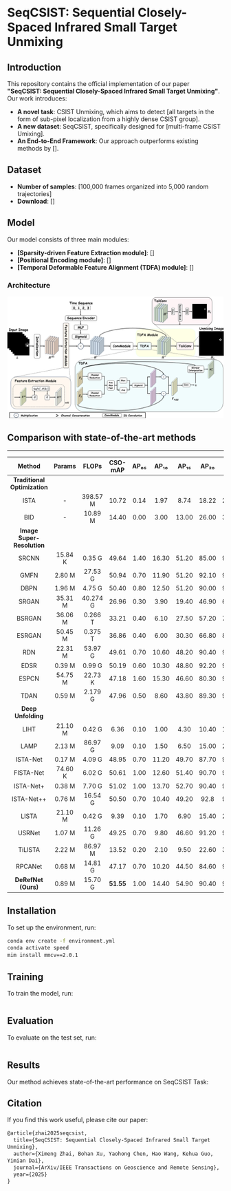 # SeqCSIST: Sequential Closely-Spaced Infrared Small Target Unmixing

## Introduction
This repository contains the official implementation of our paper **"SeqCSIST: Sequential Closely-Spaced Infrared Small Target Unmixing"**. Our work introduces:
- **A novel task**: CSIST Unmixing, which aims to detect [all targets in the form of sub-pixel localization from a highly dense CSIST group].
- **A new dataset**: SeqCSIST, specifically designed for [multi-frame CSIST Umixing].
- **An End-to-End Framework**: Our approach outperforms existing methods by [].

## Dataset
- **Number of samples**: [100,000 frames organized into 5,000 random trajectories]
- **Download**: []

## Model
Our model consists of three main modules:
- **[Sparsity-driven Feature Extraction module]**: []
- **[Positional Encoding module]**: []
- **[Temporal Deformable Feature Alignment (TDFA) module]**: []

### Architecture
![Model Architecture](picture/DeRefNet.png)

## Comparison with state-of-the-art methods
---

| Method                  | Params  | FLOPs    | CSO-mAP  | AP₀₅  | AP₁₀  | AP₁₅  | AP₂₀  | AP₂₅  |
| :------------------------------: | :-----: | :----: | :-----: | :---: | :---: | :---: | :---: | :---: |
| **Traditional Optimization** |          |           |           |        |        |        |        |        |
| ISTA                | -        | 398.57 M  | 10.72     | 0.14   | 1.97   | 8.74   | 18.22  | 24.53  |
| BID                 | -        | 10.89 M   | 14.40     | 0.00   | 3.00   | 13.00  | 26.00  | 30.00  |
| **Image Super-Resolution**   |          |           |           |        |        |        |        |        |
| SRCNN               | 15.84 K  | 0.35 G    | 49.64     | 1.40   | 16.30  | 51.20  | 85.00  | 94.30  |
| GMFN                | 2.80 M   | 27.53 G   | 50.94     | 0.70   | 11.90  | 51.20  | 92.10  | 98.80  |
| DBPN                | 1.96 M   | 4.75 G    | 50.40     | 0.80   | 12.50  | 51.20  | 90.00  | 97.40  |
| SRGAN               | 35.31 M  | 40.274 G  | 26.96     | 0.30   | 3.90   | 19.40  | 46.90  | 64.30  |
| BSRGAN              | 36.06 M  | 0.266 T   | 33.21     | 0.40   | 6.10   | 27.50  | 57.20  | 74.90  |
| ESRGAN              | 50.45 M  | 0.375 T   | 36.86     | 0.40   | 6.00   | 30.30  | 66.80  | 80.70  |
| RDN                 | 22.31 M  | 53.97 G   | 49.61     | 0.70   | 10.60  | 48.20  | 90.40  | 98.20  |
| EDSR                | 0.39 M   | 0.99 G    | 50.19     | 0.60   | 10.30  | 48.80  | 92.20  | 99.00  |
| ESPCN               | 54.75 M  | 22.73 K   | 47.18     | 1.60   | 15.30  | 46.60  | 80.30  | 92.00  |
| TDAN                | 0.59 M   | 2.179 G   | 47.96     | 0.50   | 8.60   | 43.80  | 89.30  | 97.50  |
| **Deep Unfolding**           |          |           |           |        |        |        |        |        |
| LIHT                | 21.10 M  | 0.42 G    | 6.36      | 0.10   | 1.00   | 4.30   | 10.40  | 16.00  |
| LAMP                | 2.13 M   | 86.97 G   | 9.09      | 0.10   | 1.50   | 6.50   | 15.00  | 22.30  |
| ISTA-Net            | 0.17 M   | 4.09 G    | 48.95     | 0.70   | 11.20  | 49.70  | 87.70  | 95.40  |
| FISTA-Net           | 74.60 K  | 6.02 G    | 50.61     | 1.00   | 12.60  | 51.40  | 90.70  | 97.30  |
| ISTA-Net+           | 0.38 M   | 7.70 G    | 51.02     | 1.00   | 13.70  | 52.70  | 90.40  | 93.70  |
| ISTA-Net++          | 0.76 M   | 16.54 G   | 50.50     | 0.70   | 10.40  | 49.20  | 92.8   | 99.40  |
| LISTA               | 21.10 M  | 0.42 G    | 9.39      | 0.10   | 1.70   | 6.90   | 15.40  | 22.70  |
| USRNet              | 1.07 M   | 11.26 G   | 49.25     | 0.70   | 9.80   | 46.60  | 91.20  | 98.90  |
| TiLISTA             | 2.22 M   | 86.97 M   | 13.52     | 0.20   | 2.10   | 9.50   | 22.60  | 33.30  |
| RPCANet             | 0.68 M   | 14.81 G   | 47.17     | 0.70   | 10.20  | 44.50  | 84.60  | 95.90  |
| **DeRefNet (Ours)**     | 0.89 M   | 15.70 G   | **51.55** | 1.00   | 14.40  | 54.90  | 90.40  | 97.10  |


## Installation
To set up the environment, run:
```bash
conda env create -f environment.yml
conda activate speed
mim install mmcv==2.0.1
```

## Training
To train the model, run:
```bash

```

## Evaluation
To evaluate on the test set, run:
```bash

```

## Results
Our method achieves state-of-the-art performance on SeqCSIST Task:


## Citation
If you find this work useful, please cite our paper:
```
@article{zhai2025seqcsist,
  title={SeqCSIST: Sequential Closely-Spaced Infrared Small Target Unmixing},
  author={Ximeng Zhai, Bohan Xu, Yaohong Chen, Hao Wang, Kehua Guo, Yimian Dai},
  journal={ArXiv/IEEE Transactions on Geoscience and Remote Sensing},
  year={2025}
}
```

